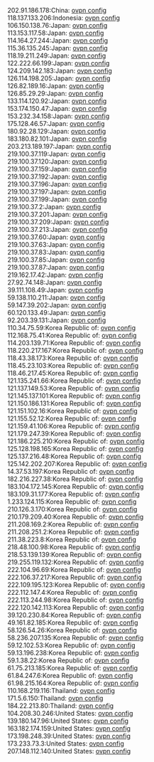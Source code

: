202.91.186.178:China: [ovpn config](vpn/202_91_186_178.ovpn)  
118.137.133.206:Indonesia: [ovpn config](vpn/118_137_133_206.ovpn)  
106.150.138.76:Japan: [ovpn config](vpn/106_150_138_76.ovpn)  
113.153.117.58:Japan: [ovpn config](vpn/113_153_117_58.ovpn)  
114.164.27.244:Japan: [ovpn config](vpn/114_164_27_244.ovpn)  
115.36.135.245:Japan: [ovpn config](vpn/115_36_135_245.ovpn)  
118.19.211.249:Japan: [ovpn config](vpn/118_19_211_249.ovpn)  
122.222.66.199:Japan: [ovpn config](vpn/122_222_66_199.ovpn)  
124.209.142.183:Japan: [ovpn config](vpn/124_209_142_183.ovpn)  
126.114.198.205:Japan: [ovpn config](vpn/126_114_198_205.ovpn)  
126.82.189.16:Japan: [ovpn config](vpn/126_82_189_16.ovpn)  
126.85.29.29:Japan: [ovpn config](vpn/126_85_29_29.ovpn)  
133.114.120.92:Japan: [ovpn config](vpn/133_114_120_92.ovpn)  
153.174.150.47:Japan: [ovpn config](vpn/153_174_150_47.ovpn)  
153.232.34.158:Japan: [ovpn config](vpn/153_232_34_158.ovpn)  
175.128.46.57:Japan: [ovpn config](vpn/175_128_46_57.ovpn)  
180.92.28.129:Japan: [ovpn config](vpn/180_92_28_129.ovpn)  
183.180.82.101:Japan: [ovpn config](vpn/183_180_82_101.ovpn)  
203.213.189.197:Japan: [ovpn config](vpn/203_213_189_197.ovpn)  
219.100.37.119:Japan: [ovpn config](vpn/219_100_37_119.ovpn)  
219.100.37.120:Japan: [ovpn config](vpn/219_100_37_120.ovpn)  
219.100.37.159:Japan: [ovpn config](vpn/219_100_37_159.ovpn)  
219.100.37.192:Japan: [ovpn config](vpn/219_100_37_192.ovpn)  
219.100.37.196:Japan: [ovpn config](vpn/219_100_37_196.ovpn)  
219.100.37.197:Japan: [ovpn config](vpn/219_100_37_197.ovpn)  
219.100.37.199:Japan: [ovpn config](vpn/219_100_37_199.ovpn)  
219.100.37.2:Japan: [ovpn config](vpn/219_100_37_2.ovpn)  
219.100.37.201:Japan: [ovpn config](vpn/219_100_37_201.ovpn)  
219.100.37.209:Japan: [ovpn config](vpn/219_100_37_209.ovpn)  
219.100.37.213:Japan: [ovpn config](vpn/219_100_37_213.ovpn)  
219.100.37.60:Japan: [ovpn config](vpn/219_100_37_60.ovpn)  
219.100.37.63:Japan: [ovpn config](vpn/219_100_37_63.ovpn)  
219.100.37.83:Japan: [ovpn config](vpn/219_100_37_83.ovpn)  
219.100.37.85:Japan: [ovpn config](vpn/219_100_37_85.ovpn)  
219.100.37.87:Japan: [ovpn config](vpn/219_100_37_87.ovpn)  
219.162.17.42:Japan: [ovpn config](vpn/219_162_17_42.ovpn)  
27.92.74.148:Japan: [ovpn config](vpn/27_92_74_148.ovpn)  
39.111.108.49:Japan: [ovpn config](vpn/39_111_108_49.ovpn)  
59.138.110.211:Japan: [ovpn config](vpn/59_138_110_211.ovpn)  
59.147.39.202:Japan: [ovpn config](vpn/59_147_39_202.ovpn)  
60.120.133.49:Japan: [ovpn config](vpn/60_120_133_49.ovpn)  
92.203.39.131:Japan: [ovpn config](vpn/92_203_39_131.ovpn)  
110.34.75.59:Korea Republic of: [ovpn config](vpn/110_34_75_59.ovpn)  
112.168.75.41:Korea Republic of: [ovpn config](vpn/112_168_75_41.ovpn)  
114.203.139.71:Korea Republic of: [ovpn config](vpn/114_203_139_71.ovpn)  
118.220.217.167:Korea Republic of: [ovpn config](vpn/118_220_217_167.ovpn)  
118.43.38.173:Korea Republic of: [ovpn config](vpn/118_43_38_173.ovpn)  
118.45.23.103:Korea Republic of: [ovpn config](vpn/118_45_23_103.ovpn)  
118.46.217.45:Korea Republic of: [ovpn config](vpn/118_46_217_45.ovpn)  
121.135.241.66:Korea Republic of: [ovpn config](vpn/121_135_241_66.ovpn)  
121.137.149.53:Korea Republic of: [ovpn config](vpn/121_137_149_53.ovpn)  
121.145.137.101:Korea Republic of: [ovpn config](vpn/121_145_137_101.ovpn)  
121.150.186.131:Korea Republic of: [ovpn config](vpn/121_150_186_131.ovpn)  
121.151.102.16:Korea Republic of: [ovpn config](vpn/121_151_102_16.ovpn)  
121.155.52.12:Korea Republic of: [ovpn config](vpn/121_155_52_12.ovpn)  
121.159.41.106:Korea Republic of: [ovpn config](vpn/121_159_41_106.ovpn)  
121.179.247.39:Korea Republic of: [ovpn config](vpn/121_179_247_39.ovpn)  
121.186.225.210:Korea Republic of: [ovpn config](vpn/121_186_225_210.ovpn)  
125.128.198.165:Korea Republic of: [ovpn config](vpn/125_128_198_165.ovpn)  
125.137.216.48:Korea Republic of: [ovpn config](vpn/125_137_216_48.ovpn)  
125.142.202.207:Korea Republic of: [ovpn config](vpn/125_142_202_207.ovpn)  
14.37.53.197:Korea Republic of: [ovpn config](vpn/14_37_53_197.ovpn)  
182.216.227.38:Korea Republic of: [ovpn config](vpn/182_216_227_38.ovpn)  
183.104.172.145:Korea Republic of: [ovpn config](vpn/183_104_172_145.ovpn)  
183.109.31.177:Korea Republic of: [ovpn config](vpn/183_109_31_177.ovpn)  
1.233.124.115:Korea Republic of: [ovpn config](vpn/1_233_124_115.ovpn)  
210.126.3.170:Korea Republic of: [ovpn config](vpn/210_126_3_170.ovpn)  
210.179.209.40:Korea Republic of: [ovpn config](vpn/210_179_209_40.ovpn)  
211.208.169.2:Korea Republic of: [ovpn config](vpn/211_208_169_2.ovpn)  
211.208.251.2:Korea Republic of: [ovpn config](vpn/211_208_251_2.ovpn)  
211.38.223.8:Korea Republic of: [ovpn config](vpn/211_38_223_8.ovpn)  
218.48.100.98:Korea Republic of: [ovpn config](vpn/218_48_100_98.ovpn)  
218.53.139.139:Korea Republic of: [ovpn config](vpn/218_53_139_139.ovpn)  
219.255.119.132:Korea Republic of: [ovpn config](vpn/219_255_119_132.ovpn)  
222.104.96.69:Korea Republic of: [ovpn config](vpn/222_104_96_69.ovpn)  
222.106.37.217:Korea Republic of: [ovpn config](vpn/222_106_37_217.ovpn)  
222.109.195.123:Korea Republic of: [ovpn config](vpn/222_109_195_123.ovpn)  
222.112.147.4:Korea Republic of: [ovpn config](vpn/222_112_147_4.ovpn)  
222.113.244.98:Korea Republic of: [ovpn config](vpn/222_113_244_98.ovpn)  
222.120.142.113:Korea Republic of: [ovpn config](vpn/222_120_142_113.ovpn)  
39.120.230.84:Korea Republic of: [ovpn config](vpn/39_120_230_84.ovpn)  
49.161.82.185:Korea Republic of: [ovpn config](vpn/49_161_82_185.ovpn)  
58.126.54.26:Korea Republic of: [ovpn config](vpn/58_126_54_26.ovpn)  
58.236.207.135:Korea Republic of: [ovpn config](vpn/58_236_207_135.ovpn)  
59.12.102.53:Korea Republic of: [ovpn config](vpn/59_12_102_53.ovpn)  
59.13.196.238:Korea Republic of: [ovpn config](vpn/59_13_196_238.ovpn)  
59.1.38.22:Korea Republic of: [ovpn config](vpn/59_1_38_22.ovpn)  
61.75.213.185:Korea Republic of: [ovpn config](vpn/61_75_213_185.ovpn)  
61.84.247.6:Korea Republic of: [ovpn config](vpn/61_84_247_6.ovpn)  
61.98.215.164:Korea Republic of: [ovpn config](vpn/61_98_215_164.ovpn)  
110.168.219.116:Thailand: [ovpn config](vpn/110_168_219_116.ovpn)  
171.5.6.150:Thailand: [ovpn config](vpn/171_5_6_150.ovpn)  
184.22.213.80:Thailand: [ovpn config](vpn/184_22_213_80.ovpn)  
104.208.30.246:United States: [ovpn config](vpn/104_208_30_246.ovpn)  
139.180.147.96:United States: [ovpn config](vpn/139_180_147_96.ovpn)  
163.182.174.159:United States: [ovpn config](vpn/163_182_174_159.ovpn)  
173.198.248.39:United States: [ovpn config](vpn/173_198_248_39.ovpn)  
173.233.73.3:United States: [ovpn config](vpn/173_233_73_3.ovpn)  
207.148.112.140:United States: [ovpn config](vpn/207_148_112_140.ovpn)  
